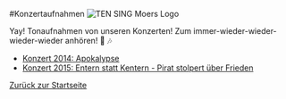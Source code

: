 #Konzertaufnahmen
![TEN SING Moers Logo](../footage/banner2017/WettenKrass-Ticket-cutout-500dpi-01.png)

Yay! Tonaufnahmen von unseren Konzerten! Zum immer-wieder-wieder-wieder-wieder anhören! :tada: :notes:

* [Konzert 2014: Apokalypse](https://soundcloud.com/ten-sing-moers/sets/apokalypse-ten-sing-moers-konzert-2014)
* [Konzert 2015: Entern statt Kentern - Pirat stolpert über Frieden](https://soundcloud.com/ten-sing-moers/sets/konzert-2015-entern-statt)

[Zurück zur Startseite](../../Links.md)